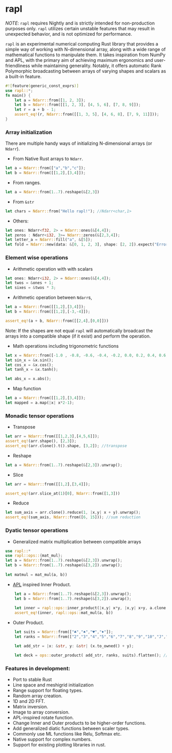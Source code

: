# rapl

*NOTE*: `rapl`  requires Nightly and is strictly intended for non-production purposes only. `rapl` utilizes certain unstable features that may result in unexpected behavior, and is not optimized for performance.

`rapl` is an experimental numerical computing Rust library that provides a simple way of working with N-dimensional array, along with a wide range of mathematical functions to manipulate them. It takes inspiration from NumPy and APL, with the primary aim of achieving maximum ergonomics and user-friendliness while maintaining generality. Notably, it offers automatic Rank Polymorphic broadcasting between arrays of varying shapes and scalars as a built-in feature.

```Rust
#![feature(generic_const_exprs)]
use rapl::*;
fn main() {
    let a = Ndarr::from([1, 2, 3]);
    let b = Ndarr::from([[1, 2, 3], [4, 5, 6], [7, 8, 9]]);
    let r = a + b - 1;
    assert_eq!(r, Ndarr::from([[1, 3, 5], [4, 6, 8], [7, 9, 11]]));
}
```

### Array initialization
There are multiple handy ways of initializing N-dimensional arrays (or `Ndarr`).
- From Native Rust arrays to `Ndarr`.
```Rust 
let a = Ndarr::from(["a","b","c"]); 
let b = Ndarr::from([[1,2],[3,4]]);
```
- From ranges.
```Rust
let a = Ndarr::from(1..7).reshape(&[2,3])
```
- From `&str`
```Rust
let chars = Ndarr::from("Hello rapl!"); //Ndarr<char,1>
```
- Others:
```Rust 
let ones: Ndarr<f32, 2> = Ndarr::ones(&[4,4]);
let zeros : Ndarr<i32, 3>= Ndarr::zeros(&[2,3,4]);
let letter_a = Ndarr::fill("a", &[5]);
let fold = Ndarr::new(data: &[0, 1, 2, 3], shape: [2, 2]).expect("Error initializing");
```

### Element wise operations
- Arithmetic operation with with scalars
```Rust
let ones: Ndarr<i32, 2> = Ndarr::ones(&[4,4]);
let twos = &ones + 1;
let sixes = &twos * 3;
```
- Arithmetic operation between `Ndarr`s,
```Rust
let a = Ndarr::from([[1,2],[3,4]]);
let b = Ndarr::from([[1,2],[-3,-4]]);

assert_eq!(a + b, Ndarr::from([[2,4],[0,0]]))
```
Note: If the shapes are not equal `rapl` will automatically broadcast the arrays into a compatible shape (if it exist) and perform the operation.
- Math operations including trigonometric functions
```Rust
let x = Ndarr::from([-1.0 , -0.8, -0.6, -0.4, -0.2, 0.0, 0.2, 0.4, 0.6, 0.8, 1.0]);
let sin_x = &x.sin();
let cos_x = &x.cos();
let tanh_x = &x.tanh();

let abs_x = x.abs();
```
- Map function
```Rust
let a = Ndarr::from([[1,2],[3,4]]);
let mapped = a.map(|x| x*2-1);
```
### Monadic tensor operations
- Transpose
```Rust
let arr = Ndarr::from([[1,2,3],[4,5,6]]);	
assert_eq!(arr.shape(), [2,3]);
assert_eq!(arr.clone().t().shape, [3,2]); //transpose
```
- Reshape
```Rust
let a = Ndarr::from(1..7).reshape(&[2,3]).unwrap();
```
- Slice
```Rust
let arr = Ndarr::from([[1,2],[3,4]]);

assert_eq!(arr.slice_at(1)[0], Ndarr::from([1,3]))
```
- Reduce
```Rust
let sum_axis = arr.clone().reduce(1, |x,y| x + y).unwrap();
assert_eq!(sum_axis, Ndarr::from([6, 15])); //sum reduction
```

### Dyatic tensor operations
- Generalized matrix multiplication between compatible arrays
```Rust
use rapl::*
use rapl::ops::{mat_mul};
let a = Ndarr::from(1..7).reshape(&[2,3]).unwrap();
let b = Ndarr::from(1..7).reshape(&[3,2]).unwrap();
    
let matmul = mat_mul(a, b))
```
- [APL](https://en.wikipedia.org/wiki/APL_(programming_language)) inspired Inner Product.
```Rust
    let a = Ndarr::from(1..7).reshape(&[2,3]).unwrap();
    let b = Ndarr::from(1..7).reshape(&[3,2]).unwrap();
    
    let inner = rapl::ops::inner_product(|x,y| x*y, |x,y| x+y, a.clone(), b.clone());
    assert_eq!(inner, rapl::ops::mat_mul(a, b))

```
- Outer Product.

```Rust
    let suits = Ndarr::from(["♣","♠","♥","♦"]);
    let ranks = Ndarr::from(["2","3","4","5","6","7","8","9","10","J","Q","K","A"]);

    let add_str = |x: &str, y: &str| (x.to_owned() + y);

    let deck = ops::outer_product( add_str, ranks, suits).flatten(); //All cards in a deck
```

### Features in development:
- Port to stable Rust
- Line space and meshigrid initialization
- Range support for floating types.
- Random array creation.
- 1D and 2D FFT.
- Matrix inversion.
- Image to array conversion.
- APL-inspired rotate function.
- Change Inner and Outer products to be higher-order functions.
- Add generalized diatic functions between scaler types.
- Commonly use ML functions like Relu, Softmax etc.
- Native support for complex numbers.
- Support for existing plotting libraries in rust.
